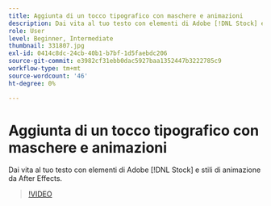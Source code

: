 ```yaml
---
title: Aggiunta di un tocco tipografico con maschere e animazioni
description: Dai vita al tuo testo con elementi di Adobe [!DNL Stock] e stili di animazione da After Effects
role: User
level: Beginner, Intermediate
thumbnail: 331807.jpg
exl-id: 0414c8dc-24cb-40b1-b7bf-1d5faebdc206
source-git-commit: e3982cf31ebb0dac5927baa1352447b3222785c9
workflow-type: tm+mt
source-wordcount: '46'
ht-degree: 0%

---
```


# Aggiunta di un tocco tipografico con maschere e animazioni

Dai vita al tuo testo con elementi di Adobe [!DNL Stock] e stili di animazione da After Effects.

>[!VIDEO](https://video.tv.adobe.com/v/331807?hidetitle=true)
